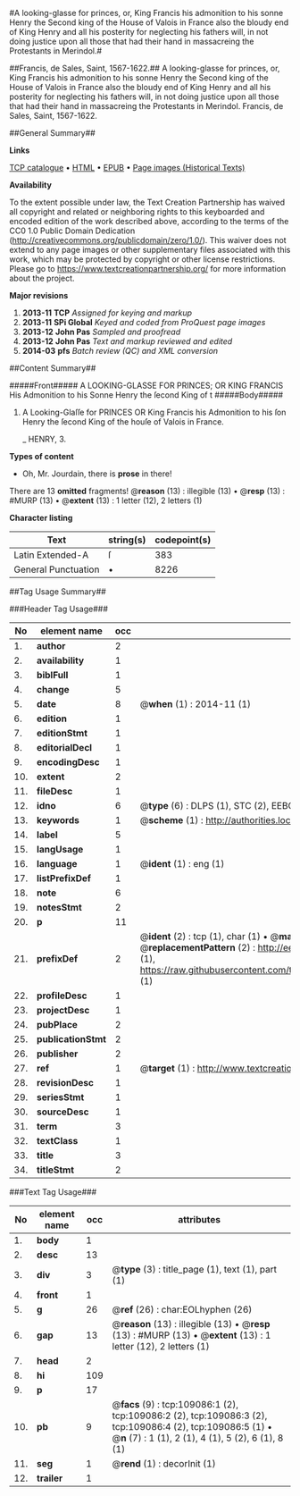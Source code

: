 #A looking-glasse for princes, or, King Francis his admonition to his sonne Henry the Second king of the House of Valois in France also the bloudy end of King Henry and all his posterity for neglecting his fathers will, in not doing justice upon all those that had their hand in massacreing the Protestants in Merindol.#

##Francis, de Sales, Saint, 1567-1622.##
A looking-glasse for princes, or, King Francis his admonition to his sonne Henry the Second king of the House of Valois in France also the bloudy end of King Henry and all his posterity for neglecting his fathers will, in not doing justice upon all those that had their hand in massacreing the Protestants in Merindol.
Francis, de Sales, Saint, 1567-1622.

##General Summary##

**Links**

[TCP catalogue](http://www.ota.ox.ac.uk/tcp/)  • 
[HTML](http://tei.it.ox.ac.uk/tcp/Texts-HTML/free/A40/A40388.html)  • 
[EPUB](http://tei.it.ox.ac.uk/tcp/Texts-EPUB/free/A40/A40388.epub) • 
[Page images (Historical Texts)](https://historicaltexts.jisc.ac.uk/eebo-19540167e)

**Availability**

To the extent possible under law, the Text Creation Partnership has waived all copyright and related or neighboring rights to this keyboarded and encoded edition of the work described above, according to the terms of the CC0 1.0 Public Domain Dedication (http://creativecommons.org/publicdomain/zero/1.0/). This waiver does not extend to any page images or other supplementary files associated with this work, which may be protected by copyright or other license restrictions. Please go to https://www.textcreationpartnership.org/ for more information about the project.

**Major revisions**

1. __2013-11__ __TCP__ *Assigned for keying and markup*
1. __2013-11__ __SPi Global__ *Keyed and coded from ProQuest page images*
1. __2013-12__ __John Pas__ *Sampled and proofread*
1. __2013-12__ __John Pas__ *Text and markup reviewed and edited*
1. __2014-03__ __pfs__ *Batch review (QC) and XML conversion*

##Content Summary##

#####Front#####
A LOOKING-GLASSE FOR PRINCES; OR KING FRANCIS His Admonition to his Sonne Henry the ſecond King of t
#####Body#####

1. A Looking-Glaſſe for PRINCES OR King Francis his Admonition to his ſon Henry the ſecond King of the houſe of Valois in France.

    _ HENRY, 3.

**Types of content**

  * Oh, Mr. Jourdain, there is **prose** in there!

There are 13 **omitted** fragments! 
 @__reason__ (13) : illegible (13)  •  @__resp__ (13) : #MURP (13)  •  @__extent__ (13) : 1 letter (12), 2 letters (1)

**Character listing**


|Text|string(s)|codepoint(s)|
|---|---|---|
|Latin Extended-A|ſ|383|
|General Punctuation|•|8226|

##Tag Usage Summary##

###Header Tag Usage###

|No|element name|occ|attributes|
|---|---|---|---|
|1.|__author__|2||
|2.|__availability__|1||
|3.|__biblFull__|1||
|4.|__change__|5||
|5.|__date__|8| @__when__ (1) : 2014-11 (1)|
|6.|__edition__|1||
|7.|__editionStmt__|1||
|8.|__editorialDecl__|1||
|9.|__encodingDesc__|1||
|10.|__extent__|2||
|11.|__fileDesc__|1||
|12.|__idno__|6| @__type__ (6) : DLPS (1), STC (2), EEBO-CITATION (1), OCLC (1), VID (1)|
|13.|__keywords__|1| @__scheme__ (1) : http://authorities.loc.gov/ (1)|
|14.|__label__|5||
|15.|__langUsage__|1||
|16.|__language__|1| @__ident__ (1) : eng (1)|
|17.|__listPrefixDef__|1||
|18.|__note__|6||
|19.|__notesStmt__|2||
|20.|__p__|11||
|21.|__prefixDef__|2| @__ident__ (2) : tcp (1), char (1)  •  @__matchPattern__ (2) : ([0-9\-]+):([0-9IVX]+) (1), (.+) (1)  •  @__replacementPattern__ (2) : http://eebo.chadwyck.com/downloadtiff?vid=$1&page=$2 (1), https://raw.githubusercontent.com/textcreationpartnership/Texts/master/tcpchars.xml#$1 (1)|
|22.|__profileDesc__|1||
|23.|__projectDesc__|1||
|24.|__pubPlace__|2||
|25.|__publicationStmt__|2||
|26.|__publisher__|2||
|27.|__ref__|1| @__target__ (1) : http://www.textcreationpartnership.org/docs/. (1)|
|28.|__revisionDesc__|1||
|29.|__seriesStmt__|1||
|30.|__sourceDesc__|1||
|31.|__term__|3||
|32.|__textClass__|1||
|33.|__title__|3||
|34.|__titleStmt__|2||


###Text Tag Usage###

|No|element name|occ|attributes|
|---|---|---|---|
|1.|__body__|1||
|2.|__desc__|13||
|3.|__div__|3| @__type__ (3) : title_page (1), text (1), part (1)|
|4.|__front__|1||
|5.|__g__|26| @__ref__ (26) : char:EOLhyphen (26)|
|6.|__gap__|13| @__reason__ (13) : illegible (13)  •  @__resp__ (13) : #MURP (13)  •  @__extent__ (13) : 1 letter (12), 2 letters (1)|
|7.|__head__|2||
|8.|__hi__|109||
|9.|__p__|17||
|10.|__pb__|9| @__facs__ (9) : tcp:109086:1 (2), tcp:109086:2 (2), tcp:109086:3 (2), tcp:109086:4 (2), tcp:109086:5 (1)  •  @__n__ (7) : 1 (1), 2 (1), 4 (1), 5 (2), 6 (1), 8 (1)|
|11.|__seg__|1| @__rend__ (1) : decorInit (1)|
|12.|__trailer__|1||
